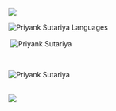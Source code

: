 <!-- replace x.x.x with actual version -->
<img
  src="https://cr-ss-service.azurewebsites.net/api/ScreenShot?widget=summary&username=bmiit145&badges=2&show-avatar=true&style=--header-bg-color:%23000;--border-radius:10px"
/>
<p><img align="left" src="https://github-readme-stats.vercel.app/api/top-langs?username=bmiit145&show_icons=true&locale=en&layout=compact&theme=tokyonight" alt="Priyank Sutariya Languages" /></p>
<br/>
<p>&nbsp;<img align="center" src="https://github-readme-stats.vercel.app/api?username=bmiit145&show_icons=true&locale=en&theme=tokyonight" alt="Priyank Sutariya" /></p>
<br/>
<p><img align="center" src="https://github-readme-streak-stats.herokuapp.com/?user=bmiit145&&theme=tokyonight" alt="Priyank Sutariya" /></p>
<br/>
<img
  src="https://cr-skills-chart-widget.azurewebsites.net/api/api?username=bmiit145"
/>

<!-- <div align="center">
  <h1> Total Viewers </h1>
  <img src="https://profile-counter.glitch.me/bmiit145/count.svg?"  />
</div>
-->
